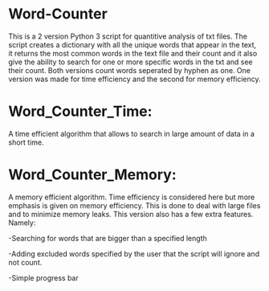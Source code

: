 # Word-Counter

This is a 2 version Python 3 script for quantitive analysis of txt files. The script creates a dictionary with all the unique words that appear in the text, it returns the most common words in the text file and their count and it also give the ability to search for one or more specific words in the txt and see their count. Both versions count words seperated by hyphen as one. One version was made for time efficiency and the second for memory efficiency.

# Word_Counter_Time:

A time efficient algorithm that allows to search in large amount of data in a short time.

# Word_Counter_Memory:

A memory efficient algorithm. Time efficiency is considered here but more emphasis is given on memory efficiency. This is done to deal with large files and to minimize memory leaks.
This version also has a few extra features. Namely:

-Searching for words that are bigger than a specified length

-Adding excluded words specified by the user that the script will ignore and not count.

-Simple progress bar
